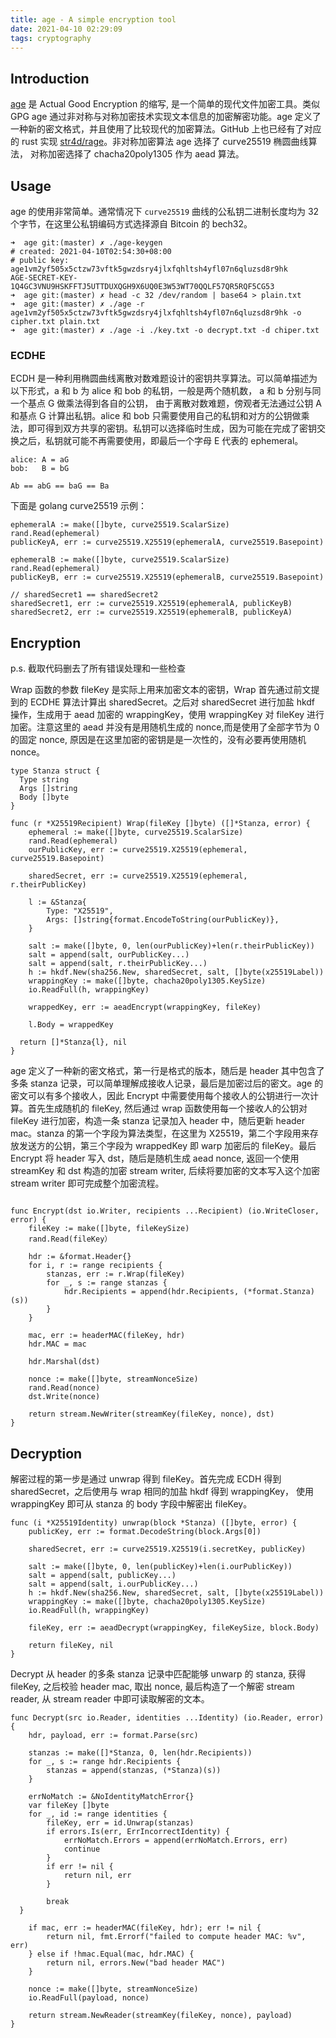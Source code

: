 ```yaml
---
title: age - A simple encryption tool
date: 2021-04-10 02:29:09
tags: cryptography
---
```

## Introduction

[age](https://github.com/FiloSottile/age) 是 Actual Good Encryption 的缩写, 是一个简单的现代文件加密工具。类似 GPG age 通过非对称与对称加密技术实现文本信息的加密解密功能。age 定义了一种新的密文格式，并且使用了比较现代的加密算法。GitHub 上也已经有了对应的 rust 实现 [str4d/rage](https://github.com/str4d/rage)。非对称加密算法 age 选择了 curve25519 椭圆曲线算法， 对称加密选择了 chacha20poly1305 作为 aead 算法。

## Usage

age 的使用非常简单。通常情况下 `curve25519` 曲线的公私钥二进制长度均为 32 个字节，在这里公私钥编码方式选择源自 Bitcoin 的 bech32。

```plaintext
➜  age git:(master) ✗ ./age-keygen 
# created: 2021-04-10T02:54:30+08:00
# public key: age1vm2yf505x5ctzw73vftk5gwzdsry4jlxfqhltsh4yfl07n6qluzsd8r9hk
AGE-SECRET-KEY-1Q4GC3VNU9HSKFFTJ5UTTDUXQGH9X6UQ0E3W53WT70QQLF57QR5RQF5CG53
➜  age git:(master) ✗ head -c 32 /dev/random | base64 > plain.txt
➜  age git:(master) ✗ ./age -r age1vm2yf505x5ctzw73vftk5gwzdsry4jlxfqhltsh4yfl07n6qluzsd8r9hk -o cipher.txt plain.txt
➜  age git:(master) ✗ ./age -i ./key.txt -o decrypt.txt -d chiper.txt
```

### ECDHE

ECDH 是一种利用椭圆曲线离散对数难题设计的密钥共享算法。可以简单描述为以下形式，a 和 b 为 alice 和 bob 的私钥，一般是两个随机数， a 和 b 分别与同一个基点 G 做乘法得到各自的公钥， 由于离散对数难题，傍观者无法通过公钥 A 和基点 G 计算出私钥。alice 和 bob 只需要使用自己的私钥和对方的公钥做乘法，即可得到双方共享的密钥。私钥可以选择临时生成，因为可能在完成了密钥交换之后，私钥就可能不再需要使用，即最后一个字母 E 代表的 ephemeral。

```plaintext
alice: A = aG
bob:   B = bG

Ab == abG == baG == Ba
```

下面是 golang curve25519 示例：

```golang
ephemeralA := make([]byte, curve25519.ScalarSize)
rand.Read(ephemeral)
publicKeyA, err := curve25519.X25519(ephemeralA, curve25519.Basepoint)

ephemeralB := make([]byte, curve25519.ScalarSize)
rand.Read(ephemeral)
publicKeyB, err := curve25519.X25519(ephemeralB, curve25519.Basepoint)

// sharedSecret1 == sharedSecret2
sharedSecret1, err := curve25519.X25519(ephemeralA, publicKeyB)
sharedSecret2, err := curve25519.X25519(ephemeralB, publicKeyA)
```

## Encryption

p.s. 截取代码删去了所有错误处理和一些检查

Wrap 函数的参数 fileKey 是实际上用来加密文本的密钥，Wrap 首先通过前文提到的 ECDHE 算法计算出 sharedSecret。之后对 sharedSecret 进行加盐 hkdf 操作，生成用于 aead 加密的 wrappingKey，使用 wrappingKey 对 fileKey 进行加密。注意这里的 aead 并没有是用随机生成的 nonce,而是使用了全部字节为 0 的固定 nonce, 原因是在这里加密的密钥是是一次性的，没有必要再使用随机 nonce。

```golang
type Stanza struct {
  Type string
  Args []string
  Body []byte
}

func (r *X25519Recipient) Wrap(fileKey []byte) ([]*Stanza, error) {
    ephemeral := make([]byte, curve25519.ScalarSize)
    rand.Read(ephemeral)
    ourPublicKey, err := curve25519.X25519(ephemeral, curve25519.Basepoint)

    sharedSecret, err := curve25519.X25519(ephemeral, r.theirPublicKey)

    l := &Stanza{
        Type: "X25519",
        Args: []string{format.EncodeToString(ourPublicKey)},
    }

    salt := make([]byte, 0, len(ourPublicKey)+len(r.theirPublicKey))
    salt = append(salt, ourPublicKey...)
    salt = append(salt, r.theirPublicKey...)
    h := hkdf.New(sha256.New, sharedSecret, salt, []byte(x25519Label))
    wrappingKey := make([]byte, chacha20poly1305.KeySize)
    io.ReadFull(h, wrappingKey)

    wrappedKey, err := aeadEncrypt(wrappingKey, fileKey)

    l.Body = wrappedKey

  return []*Stanza{l}, nil
}
```

age 定义了一种新的密文格式，第一行是格式的版本，随后是 header 其中包含了多条 stanza 记录，可以简单理解成接收人记录，最后是加密过后的密文。age 的密文可以有多个接收人，因此 Encrypt 中需要使用每个接收人的公钥进行一次计算。首先生成随机的 fileKey, 然后通过 wrap 函数使用每一个接收人的公钥对 fileKey 进行加密，构造一条 stanza 记录加入 header 中，随后更新 header mac。stanza 的第一个字段为算法类型，在这里为 X25519，第二个字段用来存放发送方的公钥，第三个字段为 wrappedKey 即 warp 加密后的 fileKey。最后 Encrypt 将 header 写入 dst，随后是随机生成 aead nonce, 返回一个使用 streamKey 和 dst 构造的加密 stream writer, 后续将要加密的文本写入这个加密 stream writer 即可完成整个加密流程。

```golang

func Encrypt(dst io.Writer, recipients ...Recipient) (io.WriteCloser, error) {
    fileKey := make([]byte, fileKeySize)
    rand.Read(fileKey）

    hdr := &format.Header{}
    for i, r := range recipients {
        stanzas, err := r.Wrap(fileKey)
        for _, s := range stanzas {
            hdr.Recipients = append(hdr.Recipients, (*format.Stanza)(s))
        }
    }

    mac, err := headerMAC(fileKey, hdr)
    hdr.MAC = mac

    hdr.Marshal(dst)

    nonce := make([]byte, streamNonceSize)
    rand.Read(nonce)
    dst.Write(nonce)

    return stream.NewWriter(streamKey(fileKey, nonce), dst)
}
```

## Decryption

解密过程的第一步是通过 unwrap 得到 fileKey。首先完成 ECDH 得到 sharedSecret，之后使用与 wrap 相同的加盐 hkdf 得到 wrappingKey， 使用 wrappingKey 即可从 stanza 的 body 字段中解密出 fileKey。

```golang
func (i *X25519Identity) unwrap(block *Stanza) ([]byte, error) {
    publicKey, err := format.DecodeString(block.Args[0])

    sharedSecret, err := curve25519.X25519(i.secretKey, publicKey)

    salt := make([]byte, 0, len(publicKey)+len(i.ourPublicKey))
    salt = append(salt, publicKey...)
    salt = append(salt, i.ourPublicKey...)
    h := hkdf.New(sha256.New, sharedSecret, salt, []byte(x25519Label))
    wrappingKey := make([]byte, chacha20poly1305.KeySize)
    io.ReadFull(h, wrappingKey)

    fileKey, err := aeadDecrypt(wrappingKey, fileKeySize, block.Body)

    return fileKey, nil
}
```

Decrypt 从 header 的多条 stanza 记录中匹配能够 unwarp 的 stanza, 获得 fileKey, 之后校验 header mac, 取出 nonce, 最后构造了一个解密 stream reader, 从 stream reader 中即可读取解密的文本。

```golang
func Decrypt(src io.Reader, identities ...Identity) (io.Reader, error) {
    hdr, payload, err := format.Parse(src)

    stanzas := make([]*Stanza, 0, len(hdr.Recipients))
    for _, s := range hdr.Recipients {
        stanzas = append(stanzas, (*Stanza)(s))
    }

    errNoMatch := &NoIdentityMatchError{}
    var fileKey []byte
    for _, id := range identities {
        fileKey, err = id.Unwrap(stanzas)
        if errors.Is(err, ErrIncorrectIdentity) {
            errNoMatch.Errors = append(errNoMatch.Errors, err)
            continue
        }
        if err != nil {
            return nil, err
        }

        break
  }

    if mac, err := headerMAC(fileKey, hdr); err != nil {
        return nil, fmt.Errorf("failed to compute header MAC: %v", err)
    } else if !hmac.Equal(mac, hdr.MAC) {
        return nil, errors.New("bad header MAC")
    }

    nonce := make([]byte, streamNonceSize)
    io.ReadFull(payload, nonce)

    return stream.NewReader(streamKey(fileKey, nonce), payload)
}
```
